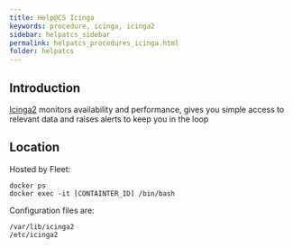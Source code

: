 ```yaml
---
title: Help@CS Icinga
keywords: procedure, icinga, icinga2
sidebar: helpatcs_sidebar
permalink: helpatcs_procedures_icinga.html
folder: helpatcs
---
```


## Introduction
[Icinga2](https://icinga.com/) monitors availability and performance, gives you simple access to relevant data and raises alerts to keep you in the loop

## Location
Hosted by Fleet:
```
docker ps
docker exec -it [CONTAINTER_ID] /bin/bash
```

Configuration files are:
```
/var/lib/icinga2
/etc/icinga2
```
